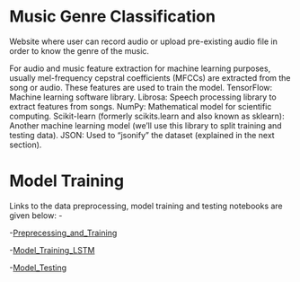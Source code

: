 # Music Genre Classification
Website where user can record audio or upload pre-existing audio file in order to know the genre of the music.

For audio and music feature extraction for machine learning purposes, usually mel-frequency cepstral coefficients (MFCCs) are extracted from the song or audio. These features are used to train the model.
TensorFlow: Machine learning software library.
Librosa: Speech processing library to extract features from songs.
NumPy: Mathematical model for scientific computing.
Scikit-learn (formerly scikits.learn and also known as sklearn): Another machine learning model (we’ll use this library to split training and testing data).
JSON: Used to “jsonify” the dataset (explained in the next section).


# Model Training 
Links to the data preprocessing, model training and testing notebooks are given below: -

-[Preprecessing_and_Training](https://drive.google.com/file/d/1yfvQGIsPXD_NqUSe9l5vKCnaR7dT_Qli/view?usp=sharing)

-[Model_Training_LSTM](https://drive.google.com/file/d/1DmWMXBUgcYeGk11KBBjxzSgpreezN-3M/view?usp=sharing)

-[Model_Testing](https://drive.google.com/file/d/13c5SnXzGSCR9nfbQhSHUqwKcHSJ5lFby/view?usp=sharing)
